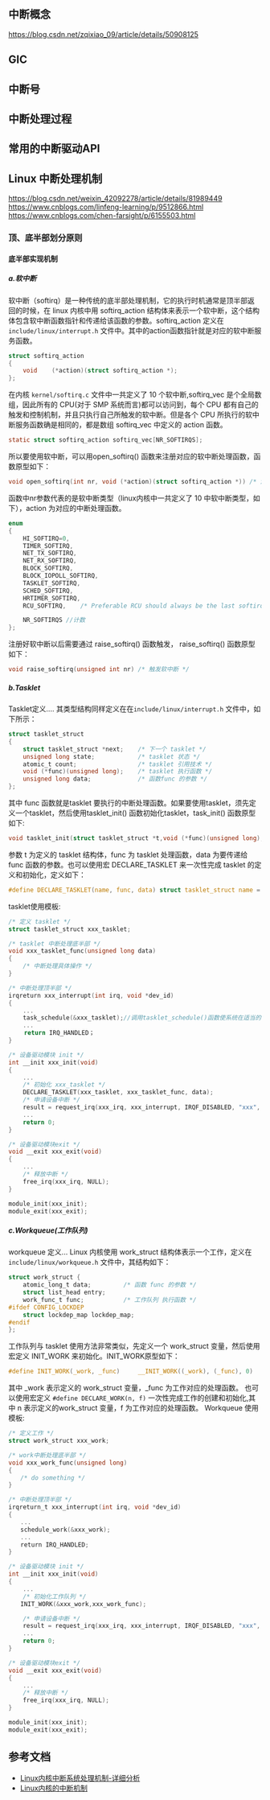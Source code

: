 ## 中断概念
https://blog.csdn.net/zqixiao_09/article/details/50908125
## GIC

## 中断号

## 中断处理过程

## 常用的中断驱动API



## Linux 中断处理机制
https://blog.csdn.net/weixin_42092278/article/details/81989449
https://www.cnblogs.com/linfeng-learning/p/9512866.html
https://www.cnblogs.com/chen-farsight/p/6155503.html
### 顶、底半部划分原则
#### 底半部实现机制
##### a.软中断
软中断（softirq）是一种传统的底半部处理机制，它的执行时机通常是顶半部返回的时候，在 linux 内核中用 softirq_action 结构体来表示一个软中断，这个结构体包含软中断函数指针和传递给该函数的参数。softirq_action 定义在```include/linux/interrupt.h``` 文件中。其中的action函数指针就是对应的软中断服务函数。
```C
struct softirq_action
{
	void	(*action)(struct softirq_action *);
};
```
在内核 ```kernel/softirq.c``` 文件中一共定义了 10 个软中断,softirq_vec 是个全局数组，因此所有的 CPU(对于 SMP 系统而言)都可以访问到，每个 CPU 都有自己的触发和控制机制，并且只执行自己所触发的软中断。但是各个 CPU 所执行的软中断服务函数确是相同的，都是数组 softirq_vec 中定义的 action 函数。
```C
static struct softirq_action softirq_vec[NR_SOFTIRQS];
```
所以要使用软中断，可以用open_softirq() 函数来注册对应的软中断处理函数，函数原型如下：
```C
void open_softirq(int nr, void (*action)(struct softirq_action *)) /* 注册软中断 */
```
函数中nr参数代表的是软中断类型（linux内核中一共定义了 10 中软中断类型，如下），action 为对应的中断处理函数。
```C
enum
{
	HI_SOFTIRQ=0,
	TIMER_SOFTIRQ,
	NET_TX_SOFTIRQ,
	NET_RX_SOFTIRQ,
	BLOCK_SOFTIRQ,
	BLOCK_IOPOLL_SOFTIRQ,
	TASKLET_SOFTIRQ,
	SCHED_SOFTIRQ,
	HRTIMER_SOFTIRQ,
	RCU_SOFTIRQ,    /* Preferable RCU should always be the last softirq */

	NR_SOFTIRQS //计数
};
```
注册好软中断以后需要通过 raise_softirq() 函数触发， raise_softirq() 函数原型如下：
```C
void raise_softirq(unsigned int nr) /* 触发软中断 */
```
##### b.Tasklet
Tasklet定义....
其类型结构同样定义在在```include/linux/interrupt.h``` 文件中，如下所示：
```C
struct tasklet_struct
{
	struct tasklet_struct *next;    /* 下一个 tasklet */
	unsigned long state;            /* tasklet 状态 */
	atomic_t count;                 /* tasklet 引用技术 */
	void (*func)(unsigned long);    /* tasklet 执行函数 */
	unsigned long data;             /* 函数func 的参数 */
};
```
其中 func 函数就是tasklet 要执行的中断处理函数。如果要使用tasklet，须先定义一个tasklet，然后使用tasklet_init() 函数初始化tasklet，task_init() 函数原型如下:
```C
void tasklet_init(struct tasklet_struct *t,void (*func)(unsigned long), unsigned long data);
```
参数 t 为定义的 tasklet 结构体，func 为 tasklet 处理函数，data 为要传递给 func 函数的参数。也可以使用宏 DECLARE_TASKLET 来一次性完成 tasklet 的定义和初始化，定义如下：
```C
#define DECLARE_TASKLET(name, func, data) struct tasklet_struct name = { NULL, 0, ATOMIC_INIT(0), func, data }
```
tasklet使用模板:
```C
/* 定义 tasklet */
struct tasklet_struct xxx_tasklet;

/* tasklet 中断处理底半部 */
void xxx_tasklet_func(unsigned long data)
{
    /* 中断处理具体操作 */
}

/* 中断处理顶半部 */
irqreturn xxx_interrupt(int irq, void *dev_id)
{
    ...
    task_schedule(&xxx_tasklet);//调用tasklet_schedule()函数使系统在适当的时候调度运行底半部
    ...
　　 return IRQ_HANDLED；
}

/* 设备驱动模块 init */
int __init xxx_init(void)
{
    ...
    /* 初始化 xxx_tasklet */
    DECLARE_TASKLET(xxx_tasklet, xxx_tasklet_func, data);
    /* 申请设备中断 */
    result = request_irq(xxx_irq, xxx_interrupt, IRQF_DISABLED, "xxx", NULL);
    ...
    return 0;
}

/* 设备驱动模块exit */
void __exit xxx_exit(void)
{
    ...
    /* 释放中断 */
    free_irq(xxx_irq, NULL);
}

module_init(xxx_init); 
module_exit(xxx_exit);
```
##### c.Workqueue(工作队列)
workqueue 定义...
Linux 内核使用 work_struct 结构体表示一个工作，定义在 ```include/linux/workqueue.h``` 文件中，其结构如下：
```C
struct work_struct {
	atomic_long_t data;         /* 函数 func 的参数 */
	struct list_head entry;
	work_func_t func;           /* 工作队列 执行函数 */
#ifdef CONFIG_LOCKDEP
	struct lockdep_map lockdep_map;
#endif
};
```
工作队列与 tasklet 使用方法非常类似，先定义一个 work_struct 变量，然后使用宏定义 INIT_WORK 来初始化。INIT_WORK原型如下：
```C
#define INIT_WORK(_work, _func)     __INIT_WORK((_work), (_func), 0)
```
其中 _work 表示定义的 work_struct 变量，_func 为工作对应的处理函数。
也可以使用宏定义 ```#define DECLARE_WORK(n, f)``` 一次性完成工作的创建和初始化,其中 n 表示定义的work_struct 变量，f 为工作对应的处理函数。
Workqueue 使用模板:
```C
/* 定义工作 */
struct work_struct xxx_work;

/* work中断处理底半部 */
void xxx_work_func(unsigned long)
{
　　/* do something */
}

/* 中断处理顶半部 */
irqreturn_t xxx_interrupt(int irq, void *dev_id)
{
　　...
　　schedule_work(&xxx_work);
　　...
　　return IRQ_HANDLED;
}

/* 设备驱动模块 init */
int __init xxx_init(void)
{
    ...
    /* 初始化工作队列 */
　　INIT_WORK(&xxx_work,xxx_work_func);

    /* 申请设备中断 */
    result = request_irq(xxx_irq, xxx_interrupt, IRQF_DISABLED, "xxx", NULL);
    ...
    return 0;
}

/* 设备驱动模块exit */
void __exit xxx_exit(void)
{
    ...
    /* 释放中断 */
    free_irq(xxx_irq, NULL);
}

module_init(xxx_init);
module_exit(xxx_exit);
```


## 参考文档
* [Linux内核中断系统处理机制-详细分析](https://blog.csdn.net/weixin_42092278/article/details/81989449)
* [Linux内核的中断机制](https://www.cnblogs.com/linfeng-learning/p/9512866.html)